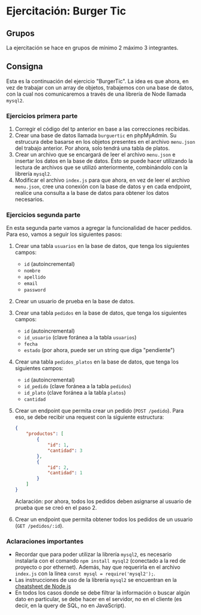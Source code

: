 # Ejercitación: Burger Tic

## Grupos

La ejercitación se hace en grupos de mínimo 2 máximo 3 integrantes.

## Consigna

Esta es la continuación del ejercicio "BurgerTic". La idea es que ahora, en vez de trabajar con un array de objetos, trabajemos con una base de datos, con la cual nos comunicaremos a través de una librería de Node llamada `mysql2`.

### Ejercicios primera parte

1. Corregir el código del tp anterior en base a las correcciones recibidas.
2. Crear una base de datos llamada `burguertic` en phpMyAdmin. Su estrucura debe basarse en los objetos presentes en el archivo `menu.json` del trabajo anterior. Por ahora, solo tendrá una tabla de platos.
3. Crear un archivo que se encargará de leer el archivo `menu.json` e insertar los datos en la base de datos. Ésto se puede hacer utilizando la lectura de archivos que se utilizó anteriormente, combinándolo con la librería `mysql2`.
4. Modificar el archivo `index.js` para que ahora, en vez de leer el archivo `menu.json`, cree una conexión con la base de datos y en cada endpoint, realice una consulta a la base de datos para obtener los datos necesarios.

### Ejercicios segunda parte

En esta segunda parte vamos a agregar la funcionalidad de hacer pedidos. Para eso, vamos a seguir los siguientes pasos:

1. Crear una tabla `usuarios` en la base de datos, que tenga los siguientes campos:

    - `id` (autoincremental)
    - `nombre`
    - `apellido`
    - `email`
    - `password`

2. Crear un usuario de prueba en la base de datos.
3. Crear una tabla `pedidos` en la base de datos, que tenga los siguientes campos:
    - `id` (autoincremental)
    - `id_usuario` (clave foránea a la tabla `usuarios`)
    - `fecha`
    - `estado` (por ahora, puede ser un string que diga "pendiente")
4. Crear una tabla `pedidos_platos` en la base de datos, que tenga los siguientes campos:
    - `id` (autoincremental)
    - `id_pedido` (clave foránea a la tabla `pedidos`)
    - `id_plato` (clave foránea a la tabla `platos`)
    - `cantidad`
5. Crear un endpoint que permita crear un pedido (`POST /pedido`). Para eso, se debe recibir una request con la siguiente estructura:

    ```json
    {
        "productos": [
            {
                "id": 1,
                "cantidad": 3
            },
            {
                "id": 2,
                "cantidad": 1
            }
        ]
    }
    ```

    Aclaración: por ahora, todos los pedidos deben asignarse al usuario de prueba que se creó en el paso 2.
6. Crear un endpoint que permita obtener todos los pedidos de un usuario (`GET /pedidos/:id`).

### Aclaraciones importantes

- Recordar que para poder utilizar la librería `mysql2`, es necesario instalarla con el comando `npm install mysql2` (conectado a la red de proyecto o por ethernet). Además, hay que requerirla en el archivo `index.js` con la línea `const mysql = require('mysql2');`.
- Las instrucciones de uso de la librería `mysql2` se encuentran en la [cheatsheet de Node.js](https://cheatsheets-nachovigilante.vercel.app/cheatsheet/node)
- En todos los casos donde se debe filtrar la información o buscar algún dato en particular, se debe hacer en el servidor, no en el cliente (es decir, en la query de SQL, no en JavaScript).
